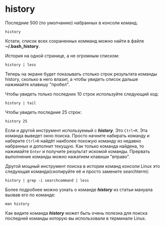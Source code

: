 # history

Последние 500 (по умолчанию) набранных в консоли команд.

    history

Кстати, список всех сохраненных комманд можно найти в файле **~/.bash_history**.

История на одной странице, а не огромным списком:

    history | less

Теперь на экране будет показывать столько строк результата команды history, сколько в него влазит, а чтобы увидеть список дальше нажимайте клавишу "пробел".

Чтобы увидеть только последних 10 строк используйте следующий ход:

    history | tail

Чтобы увидеть последние 25 строк:

    history 25

Если и другой инструмент используемый с **_history_**. Это `Ctrl+R`. Эта команда выведет окно поиска. Просто начните набирать команду и наберите `Ctrl+R` найдёт наиболее похожую команду из недавно набранных и дополнит текущую. Как только команда найдена, то нажимайте `Enter` и получите результат искомой команды. Прервать выполнение команды можно нажатием клавиши "вправо".

Другой мощный инструмент поиска в истории команд консоли Linux это следующая команда(скопируйте её и просто замените searchterm):

    history | grep -i searchcommand | less

Более подробнее можно узнать о команде **_history_** из статьи мануала вызвав его по команде:

    man history

Как видите команда **_history_** может быть очень полезна для поиска последней команды которую вы использовали в терминале Linux.


